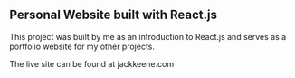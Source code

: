 ## Personal Website built with React.js
This project was built by me as an introduction to React.js and serves as a portfolio website for my other projects.

The live site can be found at jackkeene.com





